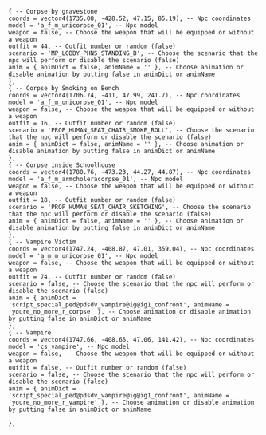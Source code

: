     { -- Corpse by gravestone
    coords = vector4(1735.08, -428.52, 47.15, 85.19), -- Npc coordinates
    model = 'a_f_m_unicorpse_01', -- Npc model
    weapon = false, -- Choose the weapon that will be equipped or without a weapon
    outfit = 44, -- Outfit number or random (false)
    scenario = 'MP_LOBBY_PHNS_STANDING_B', -- Choose the scenario that the npc will perform or disable the scenario (false)
    anim = { animDict = false, animName = '' }, -- Choose animation or disable animation by putting false in animDict or animName
    },
    { -- Corpse by Smoking on Bench
    coords = vector4(1706.74, -411, 47.99, 241.7), -- Npc coordinates
    model = 'a_f_m_unicorpse_01', -- Npc model
    weapon = false, -- Choose the weapon that will be equipped or without a weapon
    outfit = 16, -- Outfit number or random (false)
    scenario = 'PROP_HUMAN_SEAT_CHAIR_SMOKE_ROLL', -- Choose the scenario that the npc will perform or disable the scenario (false)
    anim = { animDict = false, animName = '' }, -- Choose animation or disable animation by putting false in animDict or animName
    },
    { -- Corpse inside Schoolhouse
    coords = vector4(1780.76, -473.23, 44.27, 44.87), -- Npc coordinates
    model = 'a_f_m_armcholeracorpse_01', -- Npc model
    weapon = false, -- Choose the weapon that will be equipped or without a weapon
    outfit = 18, -- Outfit number or random (false)
    scenario = 'PROP_HUMAN_SEAT_CHAIR_SKETCHING', -- Choose the scenario that the npc will perform or disable the scenario (false)
    anim = { animDict = false, animName = '' }, -- Choose animation or disable animation by putting false in animDict or animName
    },
    { -- Vampire Victim
    coords = vector4(1747.24, -408.87, 47.01, 359.04), -- Npc coordinates
    model = 'a_m_m_unicorpse_01', -- Npc model
    weapon = false, -- Choose the weapon that will be equipped or without a weapon
    outfit = 74, -- Outfit number or random (false)
    scenario = false, -- Choose the scenario that the npc will perform or disable the scenario (false)
    anim = { animDict = 'script_special_ped@pdsdv_vampire@ig@ig1_confront', animName = 'youre_no_more_r_corpse' }, -- Choose animation or disable animation by putting false in animDict or animName
    },
    { -- Vampire
    coords = vector4(1747.66, -408.65, 47.06, 141.42), -- Npc coordinates
    model = 'cs_vampire', -- Npc model
    weapon = false, -- Choose the weapon that will be equipped or without a weapon
    outfit = false, -- Outfit number or random (false)
    scenario = false, -- Choose the scenario that the npc will perform or disable the scenario (false)
    anim = { animDict = 'script_special_ped@pdsdv_vampire@ig@ig1_confront', animName = 'youre_no_more_r_vampire' }, -- Choose animation or disable animation by putting false in animDict or animName

    },